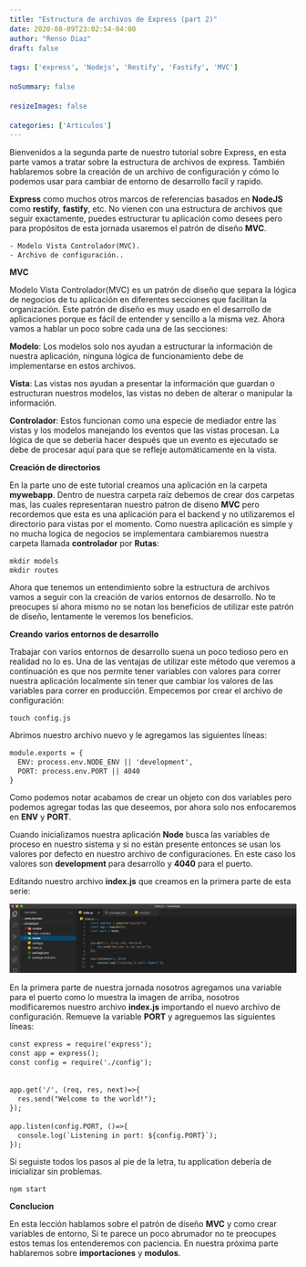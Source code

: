 ```yaml
---
title: "Estructura de archivos de Express (part 2)"
date: 2020-08-09T23:02:54-04:00
author: "Renso Diaz"
draft: false

tags: ['express', 'Nodejs', 'Restify', 'Fastify', 'MVC']

noSummary: false

resizeImages: false

categories: ['Articulos']
---
```

Bienvenidos a la segunda parte de nuestro tutorial sobre Express, en esta parte vamos a tratar sobre la estructura de archivos de express. También hablaremos sobre la creación de un archivo de configuración y cómo lo podemos usar para cambiar de entorno de desarrollo facil y rapido.

**Express** como muchos otros marcos de referencias basados en **NodeJS** como **restify**, **fastify**, etc. No vienen con una estructura de archivos que seguir exactamente, puedes estructurar tu aplicación como desees pero para propósitos de esta jornada usaremos el patrón de diseño **MVC**.
```
- Modelo Vista Controlador(MVC).
- Archivo de configuración..
```
**MVC**

Modelo Vista Controlador(MVC) es un patrón de diseño que separa la lógica de negocios de tu aplicación en diferentes secciones que facilitan la organización. Este patrón de diseño es muy usado en el desarrollo de aplicaciones porque es fácil de entender y sencillo a la misma vez. Ahora vamos a hablar un poco sobre cada una de las secciones:

**Modelo**: Los modelos solo nos ayudan a estructurar la información de nuestra aplicación, ninguna lógica de funcionamiento debe de implementarse en estos archivos.

**Vista**: Las vistas nos ayudan a presentar la información que guardan o estructuran nuestros modelos, las vistas no deben de alterar o manipular la información.

**Controlador**: Estos funcionan como una especie de mediador entre las vistas y los modelos manejando los eventos que las vistas procesan. La lógica de que se debería hacer después que un evento es ejecutado se debe de procesar aquí para que se refleje automáticamente en la vista.

**Creación de directorios**

En la parte uno de este tutorial creamos una aplicación en la carpeta **mywebapp**. Dentro de nuestra carpeta raíz debemos de crear dos carpetas mas, las cuales representaran nuestro patron de diseno **MVC** pero recordemos que esta es una aplicación para el backend y no utilizaremos el directorio para vistas por el momento. Como nuestra aplicación es simple y no mucha logica de negocios se implementara cambiaremos nuestra carpeta llamada **controlador** por **Rutas**:
```
mkdir models
mkdir routes
```

Ahora que tenemos un entendimiento sobre la estructura de archivos vamos a seguir con la creación de varios entornos de desarrollo. No te preocupes si ahora mismo no se notan los beneficios de utilizar este patrón de diseño, lentamente le veremos los beneficios.


**Creando varios entornos de desarrollo**

Trabajar con varios entornos de desarrollo suena un poco tedioso pero en realidad no lo es. Una de las ventajas de utilizar este método que veremos a continuación es que nos permite tener variables con valores para correr nuestra aplicación localmente sin tener que cambiar los valores de las variables para correr en producción.
Empecemos por crear el archivo de configuración:
```
touch config.js
```
Abrimos nuestro archivo nuevo y le agregamos las siguientes líneas:
```
module.exports = {
  ENV: process.env.NODE_ENV || 'development',
  PORT: process.env.PORT || 4040
}
```
Como podemos notar acabamos de crear un objeto con dos variables pero podemos agregar todas las que deseemos, por ahora solo nos enfocaremos en **ENV** y **PORT**. 

Cuando inicializamos nuestra aplicación **Node** busca las variables de proceso en nuestro sistema y si no están presente entonces se usan los valores por defecto en nuestro archivo de configuraciones. En este caso los valores son **development** para desarrollo y **4040** para el puerto.

Editando nuestro archivo **index.js** que creamos en la primera parte de esta serie:

![](port-without-config.png)

En la primera parte de nuestra jornada nosotros agregamos una variable para el puerto como lo muestra la imagen de arriba, nosotros modificaremos nuestro archivo **index.js** importando el nuevo archivo de configuración.
Remueve la variable **PORT** y agreguemos las siguientes líneas:

```
const express = require('express');
const app = express();
const config = require('./config');


app.get('/', (req, res, next)=>{
  res.send("Welcome to the world!");
});

app.listen(config.PORT, ()=>{
  console.log(`Listening in port: ${config.PORT}`);
});

```
Si seguiste todos los pasos al pie de la letra, tu application debería de inicializar sin problemas.
```
npm start
```

**Conclucion**

En esta lección hablamos sobre el patrón de diseño **MVC** y como crear variables de entorno, Si te parece un poco abrumador no te preocupes estos temas los entenderemos con paciencia. En nuestra próxima parte hablaremos sobre **importaciones** y **modulos**.

